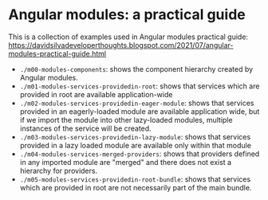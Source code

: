 # Angular modules: a practical guide

This is a collection of examples used in Angular modules practical guide: https://davidsilvadeveloperthoughts.blogspot.com/2021/07/angular-modules-practical-guide.html
- `./m00-modules-components`: shows the component hierarchy created by Angular modules.
- `./m01-modules-services-providedin-root`: shows that services which are provided in root are available application-wide
- `./m02-modules-services-providedin-eager-module`: shows that services provided in an eagerly-loaded module are available application wide, but if we import the module into other lazy-loaded modules, multiple instances of the service will be created.
- `./m03-modules-services-providedin-lazy-module`: shows that services provided in a lazy loaded module are available only within that module
- `./m04-modules-services-merged-providers`: shows that providers defined in any imported module are "merged" and there does not exist a hierarchy for providers.
- `./m05-modules-services-providedin-root-bundle`: shows that services which are provided in root are not necessarily part of the main bundle.
